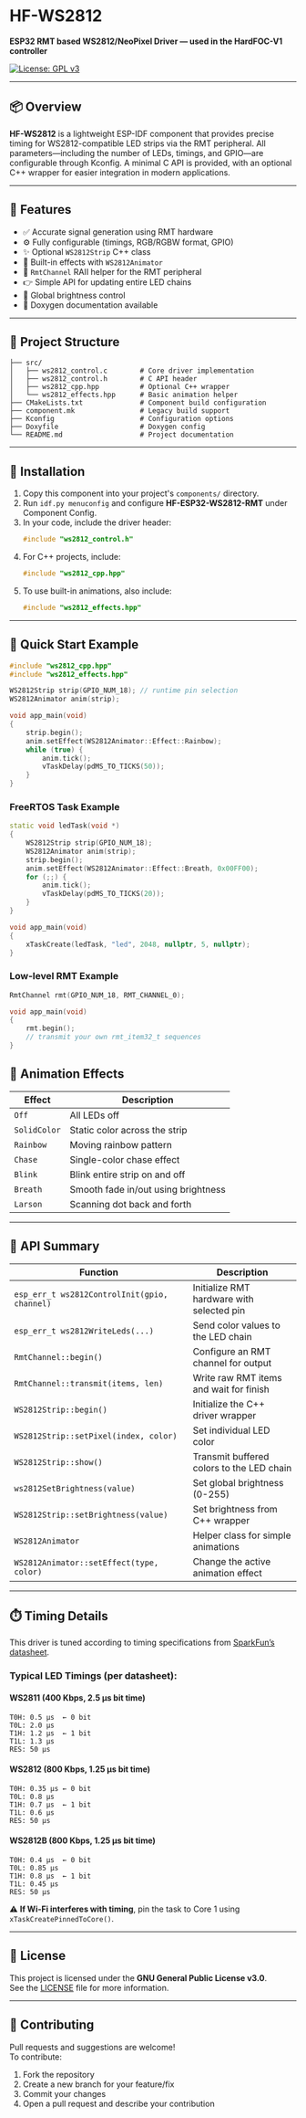 # HF-WS2812  
**ESP32 RMT based WS2812/NeoPixel Driver — used in the HardFOC-V1 controller**

[![License: GPL v3](https://img.shields.io/badge/License-GPLv3-blue.svg)](https://www.gnu.org/licenses/gpl-3.0)

---

## 📦 Overview

**HF-WS2812** is a lightweight ESP-IDF component that provides precise timing for WS2812-compatible LED strips via the RMT peripheral. All parameters—including the number of LEDs, timings, and GPIO—are configurable through Kconfig. A minimal C API is provided, with an optional C++ wrapper for easier integration in modern applications.

---

## 🚀 Features

- ✅ Accurate signal generation using RMT hardware
- ⚙️ Fully configurable (timings, RGB/RGBW format, GPIO)
- ✨ Optional `WS2812Strip` C++ class
- 🌈 Built-in effects with `WS2812Animator`
- 🧰 `RmtChannel` RAII helper for the RMT peripheral
- 👉 Simple API for updating entire LED chains
- 🔆 Global brightness control
- 📝 Doxygen documentation available

---

## 📂 Project Structure

```
├── src/
│   ├── ws2812_control.c        # Core driver implementation
│   ├── ws2812_control.h        # C API header
│   ├── ws2812_cpp.hpp          # Optional C++ wrapper
│   └── ws2812_effects.hpp      # Basic animation helper
├── CMakeLists.txt              # Component build configuration
├── component.mk                # Legacy build support
├── Kconfig                     # Configuration options
├── Doxyfile                    # Doxygen config
└── README.md                   # Project documentation
```

---

## 🔧 Installation

1. Copy this component into your project's `components/` directory.
2. Run `idf.py menuconfig` and configure **HF-ESP32-WS2812-RMT** under Component Config.
3. In your code, include the driver header:
   ```c
   #include "ws2812_control.h"
   ```
4. For C++ projects, include:
   ```cpp
   #include "ws2812_cpp.hpp"
   ```
5. To use built-in animations, also include:
   ```cpp
   #include "ws2812_effects.hpp"
   ```

---

## 🧠 Quick Start Example

```cpp
#include "ws2812_cpp.hpp"
#include "ws2812_effects.hpp"

WS2812Strip strip(GPIO_NUM_18); // runtime pin selection
WS2812Animator anim(strip);

void app_main(void)
{
    strip.begin();
    anim.setEffect(WS2812Animator::Effect::Rainbow);
    while (true) {
        anim.tick();
        vTaskDelay(pdMS_TO_TICKS(50));
    }
}
```

### FreeRTOS Task Example

```cpp
static void ledTask(void *)
{
    WS2812Strip strip(GPIO_NUM_18);
    WS2812Animator anim(strip);
    strip.begin();
    anim.setEffect(WS2812Animator::Effect::Breath, 0x00FF00);
    for (;;) {
        anim.tick();
        vTaskDelay(pdMS_TO_TICKS(20));
    }
}

void app_main(void)
{
    xTaskCreate(ledTask, "led", 2048, nullptr, 5, nullptr);
} 
```

### Low-level RMT Example

```cpp
RmtChannel rmt(GPIO_NUM_18, RMT_CHANNEL_0);

void app_main(void)
{
    rmt.begin();
    // transmit your own rmt_item32_t sequences
}
```

## 🎨 Animation Effects

| Effect | Description |
|--------------|---------------------------------------|
| `Off` | All LEDs off |
| `SolidColor` | Static color across the strip |
| `Rainbow` | Moving rainbow pattern |
| `Chase` | Single-color chase effect |
| `Blink` | Blink entire strip on and off |
| `Breath` | Smooth fade in/out using brightness |
| `Larson` | Scanning dot back and forth |

---

## 📰 API Summary

| Function                                  | Description                                 |
|-------------------------------------------|---------------------------------------------|
| `esp_err_t ws2812ControlInit(gpio, channel)` | Initialize RMT hardware with selected pin |
| `esp_err_t ws2812WriteLeds(...)`        | Send color values to the LED chain          |
| `RmtChannel::begin()`                   | Configure an RMT channel for output |
| `RmtChannel::transmit(items, len)`      | Write raw RMT items and wait for finish |
| `WS2812Strip::begin()`                    | Initialize the C++ driver wrapper           |
| `WS2812Strip::setPixel(index, color)`     | Set individual LED color                    |
| `WS2812Strip::show()`                     | Transmit buffered colors to the LED chain   |
| `ws2812SetBrightness(value)`              | Set global brightness (0-255)     |
| `WS2812Strip::setBrightness(value)`       | Set brightness from C++ wrapper   |
| `WS2812Animator`                          | Helper class for simple animations      |
| `WS2812Animator::setEffect(type, color)`  | Change the active animation effect      |

---

## ⏱️ Timing Details

This driver is tuned according to timing specifications from [SparkFun’s datasheet](https://cdn.sparkfun.com/datasheets/Components/LED/COM-12877.pdf).

### Typical LED Timings (per datasheet):

#### WS2811 (400 Kbps, 2.5 μs bit time)
```
T0H: 0.5 μs  ← 0 bit
T0L: 2.0 μs
T1H: 1.2 μs  ← 1 bit
T1L: 1.3 μs
RES: 50 μs
```

#### WS2812 (800 Kbps, 1.25 μs bit time)
```
T0H: 0.35 μs ← 0 bit
T0L: 0.8 μs
T1H: 0.7 μs  ← 1 bit
T1L: 0.6 μs
RES: 50 μs
```

#### WS2812B (800 Kbps, 1.25 μs bit time)
```
T0H: 0.4 μs  ← 0 bit
T0L: 0.85 μs
T1H: 0.8 μs  ← 1 bit
T1L: 0.45 μs
RES: 50 μs
```

⚠️ **If Wi-Fi interferes with timing**, pin the task to Core 1 using `xTaskCreatePinnedToCore()`.

---

## 📜 License

This project is licensed under the **GNU General Public License v3.0**.  
See the [LICENSE](./LICENSE) file for more information.

---

## 🤝 Contributing

Pull requests and suggestions are welcome!  
To contribute:

1. Fork the repository  
2. Create a new branch for your feature/fix  
3. Commit your changes  
4. Open a pull request and describe your contribution  
